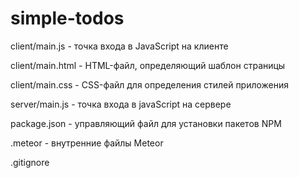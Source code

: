# simple-todos
<p>client/main.js - точка входа в JavaScript на клиенте</p>
<p>client/main.html - HTML-файл, определяющий шаблон страницы</p>
<p>client/main.css - CSS-файл для определения стилей приложения</p>
<p>server/main.js - точка входа в javaScript на сервере </p>
<p>package.json - управляющий файл для установки пакетов NPM </p>
<p>.meteor - внутренние файлы Meteor</p>
<p>.gitignore</p>
